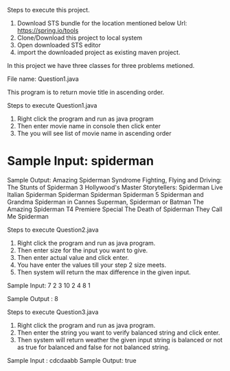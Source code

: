 Steps to execute this project.

1. Download STS bundle for the location mentioned below
   Url: https://spring.io/tools
2. Clone/Download this project to local system
3. Open downloaded STS editor
4. import the downloaded project as existing maven project.

In this project we have three classes for three problems metioned.

File name:  Question1.java

This program is to return movie title in ascending order. 

Steps to execute Question1.java

1. Right click the program and run as java program
2. Then enter movie name in console then click enter
3. The you will see list of movie name in ascending order

Sample Input: spiderman
===========================
Sample Output:
Amazing Spiderman Syndrome
Fighting, Flying and Driving: The Stunts of
Spiderman 3
Hollywood's Master Storytellers: Spiderman Live
Italian Spiderman
Spiderman
Spiderman
Spiderman 5
Spiderman and Grandma
Spiderman in Cannes
Superman, Spiderman or Batman
The Amazing Spiderman T4 Premiere Special
The Death of Spiderman
They Call Me Spiderman


Steps to execute Question2.java

1. Right click the program and run as java program.
2. Then enter size for the input you want to give.
3. Then enter actual value and click enter.
4. You have enter the values till your step 2 size meets.
5. Then system will return the max difference in the given input.

Sample Input: 
7
2
3
10
2
4
8
1

Sample Output : 8

Steps to execute Question3.java

1. Right click the program and run as java program.
2. Then enter the string you want to verify balanced string and click enter.
3. Then system will return weather the given input string is balanced or not as true for balanced and false for not balanced string.

Sample Input : cdcdaabb
Sample Output: true
